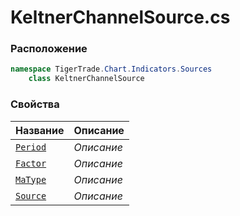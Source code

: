 
# KeltnerChannelSource.cs
### Расположение
```csharp
namespace TigerTrade.Chart.Indicators.Sources  
    class KeltnerChannelSource
```

### Свойства
| Название | Описание |
| --- | --- |
| [`Period`](./Свойства/Period.md) | *Описание* |
| [`Factor`](./Свойства/Factor.md) | *Описание* |
| [`MaType`](./Свойства/MaType.md) | *Описание* |
| [`Source`](./Свойства/Source.md) | *Описание* |
